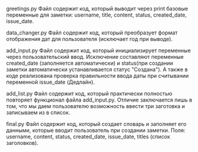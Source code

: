 greetings.py
Файл содержит код, который выводит через print базовые переменные для заметки: username, title, content, status, created_date, issue_date.

data_changer.py
Файл содержит код, который преобразует формат отображения дат для пользователя (исключает год при выводе).

add_input.py
Файл содержит код, который инициализирует переменные через пользовательский ввод. Исключение составляют переменные created_date (заполняется автоматически) и status(при создании заметки автоматически устанавливается статус "Создана"). А также в коде реализована проверка правильности ввода даты при считывании переменной issue_date (Дедлайн).

add_list.py
Файл содержит код, который практически полностью повторяет функционал файла add_input.py. Отличие заключается лишь в том, что мы даем пользователю возможность ввести три заготовка и записываем из в список.

final.py
Файл содержит код, который создает словарь и заполняет его данными, которые вводит пользователь при создании заметки. Поля: username, content, status, created_date, issue_date, titles (список заголовков). 

